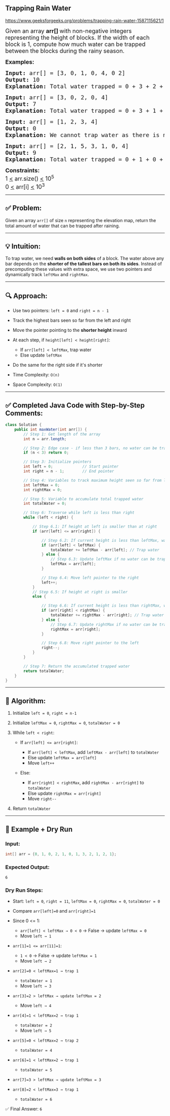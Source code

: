 ## Trapping Rain Water


https://www.geeksforgeeks.org/problems/trapping-rain-water-1587115621/1


<div class="problems_problem_content__Xm_eO"><p><span style="font-size: 18px;">Given an array <strong>arr[] </strong>with non-negative integers representing the height of blocks. If the width of each block is 1, compute how much water can be trapped between the blocks during the rainy season.&nbsp;</span></p>
<p><span style="font-size: 18px;"><strong>Examples:</strong></span></p>
<pre><span style="font-size: 18px;"><strong>Input: </strong>arr[] = [3, 0, 1, 0, 4, 0 2]
<strong>Output: </strong>10<strong>
Explanation: </strong>Total water trapped = 0 + 3 + 2 + 3 + 0 + 2 + 0 = 10 units.<br></span><img src="https://media.geeksforgeeks.org/img-practice/prod/addEditProblem/701211/Web/Other/blobid0_1741784862.png" alt=""></pre>
<pre><span style="font-size: 18px;"><strong>Input: </strong>arr[] = [3, 0, 2, 0, 4]
<strong>Output: </strong>7<strong>
Explanation: </strong>Total water trapped = 0 + 3 + 1 + 3 + 0 = 7 units.</span>
</pre>
<pre><span style="font-size: 18px;"><strong>Input: </strong>arr[] = [1, 2, 3, 4]
<strong>Output: </strong>0<strong>
Explanation: </strong>We cannot trap water as there is no height bound on both sides.</span></pre>
<pre><span style="font-size: 18px;"><strong>Input: </strong>arr[] = [2, 1, 5, 3, 1, 0, 4]
<strong>Output: </strong>9<strong>
Explanation: </strong>Total water trapped = 0 + 1 + 0 + 1 + 3 + 4 + 0 = 9 units.</span></pre>
<p><span style="font-size: 18px;"><strong>Constraints:</strong><br>1 <u>&lt;</u> arr.size() <u>&lt;</u> 10<sup>5</sup><br>0 <u>&lt;</u> arr[i] <u>&lt;</u> 10<sup>3</sup></span></p></div>


---

## ✅ Problem:

Given an array `arr[]` of size `n` representing the elevation map, return the total amount of water that can be trapped after raining.

---

## 💡 Intuition:

To trap water, we need **walls on both sides** of a block. The water above any bar depends on the **shorter of the tallest bars on both its sides**.
Instead of precomputing these values with extra space, we use two pointers and dynamically track `leftMax` and `rightMax`.

---

## 🔍 Approach:

* Use two pointers: `left = 0` and `right = n - 1`
* Track the highest bars seen so far from the left and right
* Move the pointer pointing to the **shorter height** inward
* At each step, if `height[left] < height[right]`:

  * If `arr[left] < leftMax`, trap water
  * Else update `leftMax`
* Do the same for the right side if it's shorter
* Time Complexity: `O(n)`
* Space Complexity: `O(1)`

---

## ✅ Completed Java Code with Step-by-Step Comments:

```java
class Solution {
    public int maxWater(int arr[]) {
        // Step 1: Get length of the array
        int n = arr.length;

        // Step 2: Edge case - if less than 3 bars, no water can be trapped
        if (n < 3) return 0;

        // Step 3: Initialize pointers
        int left = 0;             // Start pointer
        int right = n - 1;        // End pointer

        // Step 4: Variables to track maximum height seen so far from left and right
        int leftMax = 0;
        int rightMax = 0;

        // Step 5: Variable to accumulate total trapped water
        int totalWater = 0;

        // Step 6: Traverse while left is less than right
        while (left < right) {

            // Step 6.1: If height at left is smaller than at right
            if (arr[left] <= arr[right]) {

                // Step 6.2: If current height is less than leftMax, water can be trapped
                if (arr[left] < leftMax) {
                    totalWater += leftMax - arr[left]; // Trap water
                } else {
                    // Step 6.3: Update leftMax if no water can be trapped
                    leftMax = arr[left];
                }

                // Step 6.4: Move left pointer to the right
                left++;
            } 
            // Step 6.5: If height at right is smaller
            else {

                // Step 6.6: If current height is less than rightMax, water can be trapped
                if (arr[right] < rightMax) {
                    totalWater += rightMax - arr[right]; // Trap water
                } else {
                    // Step 6.7: Update rightMax if no water can be trapped
                    rightMax = arr[right];
                }

                // Step 6.8: Move right pointer to the left
                right--;
            }
        }

        // Step 7: Return the accumulated trapped water
        return totalWater;
    }
}
```

---

## 📜 Algorithm:

1. Initialize `left = 0`, `right = n-1`
2. Initialize `leftMax = 0`, `rightMax = 0`, `totalWater = 0`
3. While `left < right`:

   * If `arr[left] <= arr[right]`:

     * If `arr[left] < leftMax`, add `leftMax - arr[left]` to `totalWater`
     * Else update `leftMax = arr[left]`
     * Move `left++`
   * Else:

     * If `arr[right] < rightMax`, add `rightMax - arr[right]` to `totalWater`
     * Else update `rightMax = arr[right]`
     * Move `right--`
4. Return `totalWater`

---

## 🧪 Example + Dry Run

### Input:

```java
int[] arr = {0, 1, 0, 2, 1, 0, 1, 3, 2, 1, 2, 1};
```

### Expected Output:

```
6
```

### Dry Run Steps:

* Start: `left = 0`, `right = 11`, `leftMax = 0`, `rightMax = 0`, `totalWater = 0`
* Compare `arr[left]=0` and `arr[right]=1`
* Since 0 <= 1:

  * `arr[left] < leftMax → 0 < 0` → False → update `leftMax = 0`
  * Move `left → 1`
* `arr[1]=1 <= arr[11]=1`:

  * `1 < 0` → False → update `leftMax = 1`
  * Move `left → 2`
* `arr[2]=0 < leftMax=1 → trap 1`

  * `totalWater = 1`
  * Move `left → 3`
* `arr[3]=2 > leftMax → update leftMax = 2`

  * Move `left → 4`
* `arr[4]=1 < leftMax=2 → trap 1`

  * `totalWater = 2`
  * Move `left → 5`
* `arr[5]=0 < leftMax=2 → trap 2`

  * `totalWater = 4`
* `arr[6]=1 < leftMax=2 → trap 1`

  * `totalWater = 5`
* `arr[7]=3 > leftMax → update leftMax = 3`
* `arr[8]=2 < leftMax=3 → trap 1`

  * `totalWater = 6`

✅ Final Answer: `6`






























